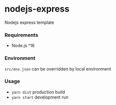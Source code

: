 # nodejs-express

Nodejs express template

### Requirements
- Node.js ^16

### Environment
`src/env.json` can be overridden by local environment

### Usage
- `yarn dist` production build
- `yarn start` development run
